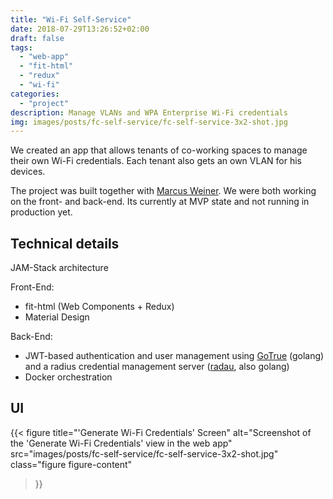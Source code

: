 ```yaml
---
title: "Wi-Fi Self-Service"
date: 2018-07-29T13:26:52+02:00
draft: false
tags:
  - "web-app"
  - "fit-html"
  - "redux"
  - "wi-fi"
categories:
  - "project"
description: Manage VLANs and WPA Enterprise Wi-Fi credentials
img: images/posts/fc-self-service/fc-self-service-3x2-shot.jpg
---
```


We created an app that allows tenants of co-working spaces to manage their own Wi-Fi credentials. Each tenant also gets an own VLAN for his devices.

The project was built together with [Marcus Weiner](https://marcusweiner.de/). We were both working on the front- and back-end. Its currently at MVP state and not running in production yet.

## Technical details

JAM-Stack architecture

Front-End:

- fit-html (Web Components + Redux)
- Material Design

Back-End:

- JWT-based authentication and user management using [GoTrue](https://github.com/netlify/GoTrue) (golang) and a radius credential management server ([radau](https://github.com/FactoryCampus/radau), also golang)
- Docker orchestration

## UI

{{< figure
    title="'Generate Wi-Fi Credentials' Screen"
    alt="Screenshot of the 'Generate Wi-Fi Credentials' view in the web app"
    src="images/posts/fc-self-service/fc-self-service-3x2-shot.jpg"
    class="figure figure-content"
>}}
